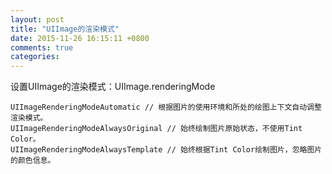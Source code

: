 ```yaml
---
layout: post
title: "UIImage的渲染模式"
date: 2015-11-26 16:15:11 +0800
comments: true
categories: 
---
```


设置UIImage的渲染模式：UIImage.renderingMode

```objc
UIImageRenderingModeAutomatic // 根据图片的使用环境和所处的绘图上下文自动调整渲染模式。
UIImageRenderingModeAlwaysOriginal // 始终绘制图片原始状态，不使用Tint Color。
UIImageRenderingModeAlwaysTemplate // 始终根据Tint Color绘制图片，忽略图片的颜色信息。
```